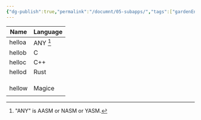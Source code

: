 ```yaml
---
{"dg-publish":true,"permalink":"/documnt/05-subapps/","tags":["gardenEntry"]}
---
```



| Name | Language |
| ---- | ---- |
| helloa | ANY [^1] |
| hellob | C |
| helloc | C++ |
| hellod | Rust |
|  |  |
|  |  |
|  |  |
| hellow | Magice |
|  |  |






<!-- -->

[^1]:  "ANY" is AASM or NASM or YASM.
